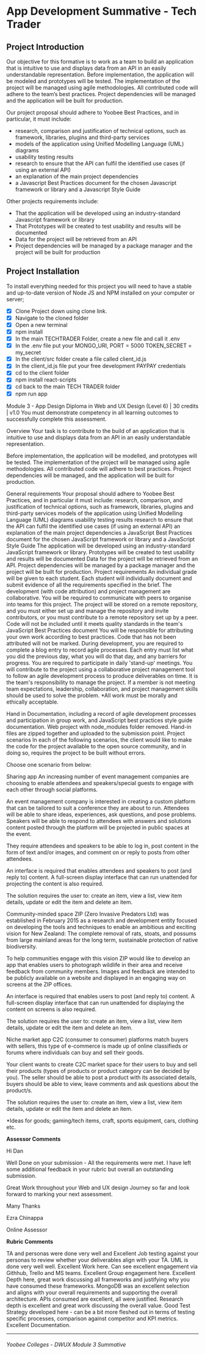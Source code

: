 # App Development Summative - Tech Trader

## Project Introduction

Our objective for this formative is to work as a team to build an application that is intuitive to use and displays data from an API in an easily understandable representation. Before implementation, the application will be modeled and prototypes will be tested. The implementation of the project will be managed using agile methodologies. All contributed code will adhere to the team’s best practices. Project dependencies will be managed and the application will be built for production.

Our project proposal should adhere to Yoobee Best Practices, and in particular, it must include:

- research, comparison and justification of technical options, such as framework, libraries, plugins and third-party services
- models of the application using Unified Modelling Language (UML) diagrams
- usability testing results
- research to ensure that the API can fulfil the identified use cases (if using an external API)
- an explanation of the main project dependencies
- a Javascript Best Practices document for the chosen Javascript framework or library and a Javascript Style Guide

Other projects requirements include:

- That the application will be developed using an industry-standard Javascript framework or library
- That Prototypes will be created to test usability and results will be documented
- Data for the project will be retrieved from an API
- Project dependencies will be managed by a package manager and the project will be built for production

## Project Installation

To install everything needed for this project you will need to have a stable and up-to-date version of Node JS and NPM installed on your computer or server;

- [x] Clone Project down using clone link.
- [x] Navigate to the cloned folder
- [x] Open a new terminal
- [x] npm install
- [x] In the main TECHTRADER Folder, create a new file and call it .env
- [x] In the .env file put your MONGO_URI, PORT = 5000 TOKEN_SECRET = my_secret
- [x] In the client/src folder create a file called client_id.js
- [x] In the client_id.js file put your free development PAYPAY credentials
- [x] cd to the client folder
- [x] npm install react-scripts
- [x] cd back to the main TECH TRADER folder
- [x] npm run app

Module 3 - App Design
Diploma in Web and UX Design (Level 6) | 30 credits | v1.0
You must demonstrate competency in all learning outcomes to successfully complete this assessment.

Overview
Your task is to contribute to the build of an application that is intuitive to use and displays data from an API in an easily understandable representation.

Before implementation, the application will be modelled, and prototypes will be tested. The implementation of the project will be managed using agile methodologies. All contributed code will adhere to best practices. Project dependencies will be managed, and the application will be built for production.

General requirements
Your proposal should adhere to Yoobee Best Practices, and in particular it must include:
research, comparison, and justification of technical options, such as framework, libraries, plugins and third-party services
models of the application using Unified Modelling Language (UML) diagrams
usability testing results
research to ensure that the API can fulfil the identified use cases (if using an external API)
an explanation of the main project dependencies
a JavaScript Best Practices document for the chosen JavaScript framework or library and a JavaScript Style Guide
The application will be developed using an industry-standard JavaScript framework or library.
Prototypes will be created to test usability and results will be documented
Data for the project will be retrieved from an API.
Project dependencies will be managed by a package manager and the project will be built for production.
Project requirements
An individual grade will be given to each student. Each student will individually document and submit evidence of all the requirements specified in the brief.
The development (with code attribution) and project management are collaborative.
You will be required to communicate with peers to organise into teams for this project.
The project will be stored on a remote repository, and you must either set up and manage the repository and invite contributors, or you must contribute to a remote repository set up by a peer. Code will not be included until it meets quality standards in the team's JavaScript Best Practices document
You will be responsible for attributing your own work according to best practices. Code that has not been attributed will not be marked.
During development, you are required to complete a blog entry to record agile processes. Each entry must list what you did the previous day, what you will do that day, and any barriers for progress. You are required to participate in daily 'stand-up' meetings.
You will contribute to the project using a collaborative project management tool to follow an agile development process to produce deliverables on time.
It is the team's responsibility to manage the project. If a member is not meeting team expectations, leadership, collaboration, and project management skills should be used to solve the problem.
*All work must be morally and ethically acceptable.

Hand in
Documentation, including a record of agile development processes and participation in group work, and JavaScript best practices style guide documentation.
Web project with node_modules folder removed.
Hand-in files are zipped together and uploaded to the submission point.
Project scenarios
In each of the following scenarios, the client would like to make the code for the project available to the open source community, and in doing so, requires the project to be built without errors.

Choose one scenario from below:

Sharing app
An increasing number of event management companies are choosing to enable attendees and speakers/special guests to engage with each other through social platforms.

An event management company is interested in creating a custom platform that can be tailored to suit a conference they are about to run. Attendees will be able to share ideas, experiences, ask questions, and pose problems. Speakers will be able to respond to attendees with answers and solutions content posted through the platform will be projected in public spaces at the event.

They require attendees and speakers to be able to log in, post content in the form of text and/or images, and comment on or reply to posts from other attendees.

An interface is required that enables attendees and speakers to post (and reply to) content. A full-screen display interface that can run unattended for projecting the content is also required.

The solution requires the user to: create an item, view a list, view item details, update or edit the item and delete an item.

Community-minded space
ZIP (Zero Invasive Predators Ltd) was established in February 2015 as a research and development entity focused on developing the tools and techniques to enable an ambitious and exciting vision for New Zealand: The complete removal of rats, stoats, and possums from large mainland areas for the long term, sustainable protection of native biodiversity.

To help communities engage with this vision ZIP would like to develop an app that enables users to photograph wildlife in their area and receive feedback from community members. Images and feedback are intended to be publicly available on a website and displayed in an engaging way on screens at the ZIP offices.

An interface is required that enables users to post (and reply to) content. A full-screen display interface that can run unattended for displaying the content on screens is also required.

The solution requires the user to: create an item, view a list, view item details, update or edit the item and delete an item.

Niche market app
C2C (consumer to consumer) platforms match buyers with sellers, this type of e-commerce is made up of online classifieds or forums where individuals can buy and sell their goods.

Your client wants to create C2C market space for their users to buy and sell their products (types of products or product category can be decided by you). The seller should be able to post a product with its associated details, buyers should be able to view, leave comments and ask questions about the product/s.

The solution requires the user to: create an item, view a list, view item details, update or edit the item and delete an item.

*Ideas for goods; gaming/tech items, craft, sports equipment, cars, clothing etc.

**Assessor Comments**

Hi Dan 

Well Done on your submission - All the requirements were met. I have left some additional feedback in your rubric but overall an outstanding submission. 

Great Work throughout your Web and UX design Journey so far and look forward to marking your next assessment. 

Many Thanks 



Ezra Chinappa 

Online Assessor 

**Rubric Comments**

TA and personas were done very well and Excellent Job testing against your personas to review whether your deliverables align with your TA.
UML is done very well well. Excellent Work here.
Can see excellent engagement via Githhub, Trello and MS teams. Excellent Group engagement here.
Excellent Depth here, great work discussing all frameworks and justifying why you have consumed these frameworks. MongoDB was an excellent selection and aligns with your overall requirements and supporting the overall architecture.
APIs consumed are excellent, all were justified.
Research depth is excellent and great work discussing the overall value.
Good Test Strategy developed here - can be a bit more fleshed out in terms of testing specific processes, comparison against competitor and KPI metrics.
Excellent Documentation.

---

###### _Yoobee Colleges - DWUX Module 3 Summative_
